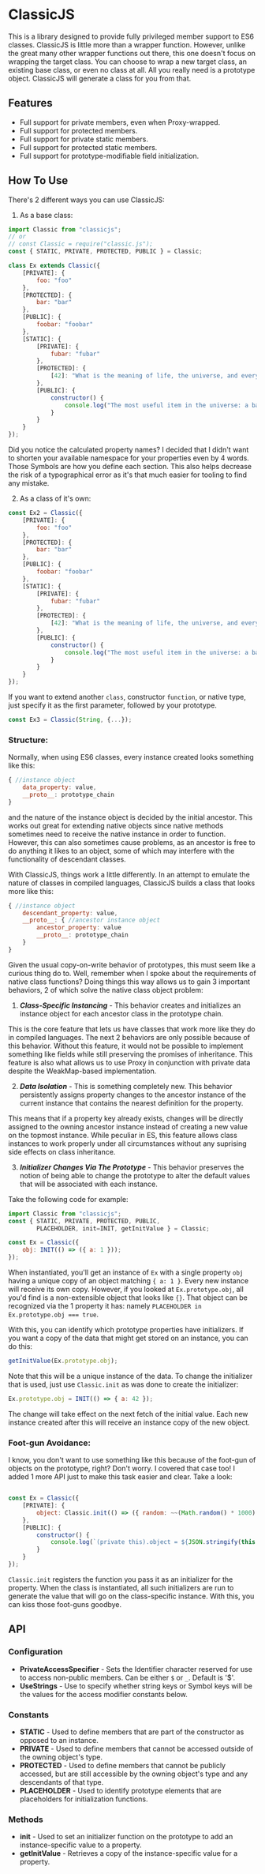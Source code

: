 # ClassicJS
This is a library designed to provide fully privileged member support to ES6 classes. ClassicJS is little more than a wrapper function. However, unlike the great many other wrapper functions out there, this one doesn't focus on wrapping the target class. You can choose to wrap a new target class, an existing base class, or even no class at all. All you really need is a prototype object. ClassicJS will generate a class for you from that.

## Features
* Full support for private members, even when Proxy-wrapped.
* Full support for protected members.
* Full support for private static members.
* Full support for protected static members.
* Full support for prototype-modifiable field initialization.

## How To Use
There's 2 different ways you can use ClassicJS:

1. As a base class:
```js
import Classic from "classicjs";
// or
// const Classic = require("classic.js");
const { STATIC, PRIVATE, PROTECTED, PUBLIC } = Classic;

class Ex extends Classic({
    [PRIVATE]: {
        foo: "foo"
    },
    [PROTECTED]: {
        bar: "bar"
    },
    [PUBLIC]: {
        foobar: "foobar"
    },
    [STATIC]: {
        [PRIVATE]: {
            fubar: "fubar"
        },
        [PROTECTED]: {
            [42]: "What is the meaning of life, the universe, and everything?"
        },
        [PUBLIC]: {
            constructor() {
                console.log("The most useful item in the universe: a bath towel.");
            }
        }
    }
});
```

Did you notice the calculated property names? I decided that I didn't want to shorten your available namespace for your properties even by 4 words. Those Symbols are how you define each section. This also helps decrease the risk of a typographical error as it's that much easier for tooling to find any mistake.

2. As a class of it's own:
```js
const Ex2 = Classic({
    [PRIVATE]: {
        foo: "foo"
    },
    [PROTECTED]: {
        bar: "bar"
    },
    [PUBLIC]: {
        foobar: "foobar"
    },
    [STATIC]: {
        [PRIVATE]: {
            fubar: "fubar"
        },
        [PROTECTED]: {
            [42]: "What is the meaning of life, the universe, and everything?"
        },
        [PUBLIC]: {
            constructor() {
                console.log("The most useful item in the universe: a bath towel.");
            }
        }
    }
});
```

If you want to extend another `class`, constructor `function`, or native type, just specify it as the first parameter, followed by your prototype.
```js
const Ex3 = Classic(String, {...});
```

### Structure:
Normally, when using ES6 classes, every instance created looks something like this:

```js
{ //instance object
    data_property: value,
    __proto__: prototype_chain
}
```
and the nature of the instance object is decided by the initial ancestor. This works out great for extending native objects since native methods sometimes need to receive the native instance in order to function. However, this can also sometimes cause problems, as an ancestor is free to do anything it likes to an object, some of which may interfere with the functionality of descendant classes.

With ClassicJS, things work a little differently. In an attempt to emulate the nature of classes in compiled languages, ClassicJS builds a class that looks more like this:

```js
{ //instance object
    descendant_property: value,
    __proto__: { //ancestor instance object
        ancestor_property: value
        __proto__: prototype_chain
    }
}
```

Given the usual copy-on-write behavior of prototypes, this must seem like a curious thing do to. Well, remember when I spoke about the requirements of native class functions? Doing things this way allows us to gain 3 important behaviors, 2 of which solve the native class object problem:

1. _**Class-Specific Instancing**_ - This behavior creates and initializes an instance object for each ancestor class in the prototype chain.

This is the core feature that lets us have classes that work more like they do in compiled languages. The next 2 behaviors are only possible because of this behavior. Without this feature, it would not be possible to implement something like fields while still preserving the promises of inheritance. This feature is also what allows us to use Proxy in conjunction with private data despite the WeakMap-based implementation.

2. _**Data Isolation**_ - This is something completely new. This behavior persistently assigns property changes to the ancestor instance of the current instance that contains the nearest definition for the property.

This means that if a property key already exists, changes will be directly assigned to the owning ancestor instance instead of creating a new value on the topmost instance. While peculiar in ES, this feature allows class instances to work properly under all circumstances without any suprising side effects on class inheritance.

3. _**Initializer Changes Via The Prototype**_ - This behavior preserves the notion of being able to change the prototype to alter the default values that will be associated with each instance.

Take the following code for example:
```js
import Classic from "classicjs";
const { STATIC, PRIVATE, PROTECTED, PUBLIC, 
        PLACEHOLDER, init=INIT, getInitValue } = Classic;

const Ex = Classic({
    obj: INIT(() => ({ a: 1 }));
});
```
When instantiated, you'll get an instance of `Ex` with a single property `obj` having a unique copy of an object matching `{ a: 1 }`. Every new instance will receive its own copy. However, if you looked at `Ex.prototype.obj`, all you'd find is a non-extensible object that looks like `{}`. That object can be recognized via the 1 property it has: namely `PLACEHOLDER in Ex.prototype.obj === true`. 

With this, you can identify which prototype properties have initializers. If you want a copy of the data that might get stored on an instance, you can do this:
```js
getInitValue(Ex.prototype.obj);
```
Note that this will be a unique instance of the data. To change the initializer that is used, just use `Classic.init` as was done to create the initializer:
```js
Ex.prototype.obj = INIT(() => { a: 42 });
```
The change will take effect on the next fetch of the initial value. Each new instance created after this will receive an instance copy of the new object.

### Foot-gun Avoidance:
I know, you don't want to use something like this because of the foot-gun of objects on the prototype, right? Don't worry. I covered that case too! I added 1 more API just to make this task easier and clear. Take a look:

```js

const Ex = Classic({
    [PRIVATE]: {
        object: Classic.init(() => ({ random: ~~(Math.random() * 1000) }))
    },
    [PUBLIC]: {
        constructor() {
            console.log(`(private this).object = ${JSON.stringify(this.$object, null, '  ')}`);
        }
    }
});
```

`Classic.init` registers the function you pass it as an initializer for the property. When the class is instantiated, all such initializers are run to generate the value that will go on the class-specific instance. With this, you can kiss those foot-guns goodbye.

## API

### Configuration
* **PrivateAccessSpecifier** - Sets the Identifier character reserved for use to access non-public members. Can be either `$` or `_`. Default is '$'.
* **UseStrings** - Use to specify whether string keys or Symbol keys will be the values for the access modifier constants below.

### Constants
* **STATIC** - Used to define members that are part of the constructor as opposed to an instance.
* **PRIVATE** - Used to define members that cannot be accessed outside of the owning object's type.
* **PROTECTED** - Used to define members that cannot be publicly accessed, but are still accessible by the owning object's type and any descendants of that type.
* **PLACEHOLDER** - Used to identify prototype elements that are placeholders for initialization functions.

### Methods
* **init** - Used to set an initializer function on the prototype to add an instance-specific value to a property.
* **getInitValue** - Retrieves a copy of the instance-specific value for a property.
